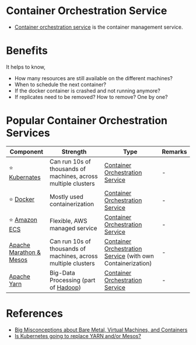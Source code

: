 # Container Orchestration Service
- [Container orchestration service](https://www.vmware.com/topics/glossary/content/container-orchestration.html) is the container management service.

# Benefits 

It helps to know,
- How many resources are still available on the different machines?
- When to schedule the next container?
- If the docker container is crashed and not running anymore? 
- If replicates need to be removed? How to remove? One by one?

# Popular Container Orchestration Services

| Component                                                                                        | Strength                                                                              | Type                                                                     | Remarks |
|--------------------------------------------------------------------------------------------------|---------------------------------------------------------------------------------------|--------------------------------------------------------------------------|---------|
| :star: [Kubernates](Kubernates.md)                                                               | Can run 10s of thousands of machines, across multiple clusters                        | [Container Orchestration Service](Readme.md)                             | -       |
| :star: [Docker](Docker/Readme.md)                                                                | Mostly used containerization                                                          | [Container Orchestration Service](Readme.md)                             | -       |
| :star: [Amazon ECS](../../2_AWSComponents/4a_ContainerOrchestrationServices/AmazonECS/Readme.md) | Flexible, AWS managed service                                                         | [Container Orchestration Service](Readme.md)                             | -       |
| [Apache Marathon & Mesos](ApacheMarathon&Mesos.md)                                               | Can run 10s of thousands of machines, across multiple clusters                        | [Container Orchestration Service](Readme.md) (with own Containerization) | -       |
| [Apache Yarn](ApacheYarn.md)                                                                     | Big-Data Processing (part of [Hadoop](../5_BigDataComponents/ApacheHadoop/Readme.md)) | [Container Orchestration Service](Readme.md)                             | -       |

# References
- [Big Misconceptions about Bare Metal, Virtual Machines, and Containers](https://www.youtube.com/watch?v=Jz8Gs4UHTO8)
- [Is Kubernetes going to replace YARN and/or Mesos?](https://www.quora.com/Is-Kubernetes-going-to-replace-YARN-and-or-Mesos)
